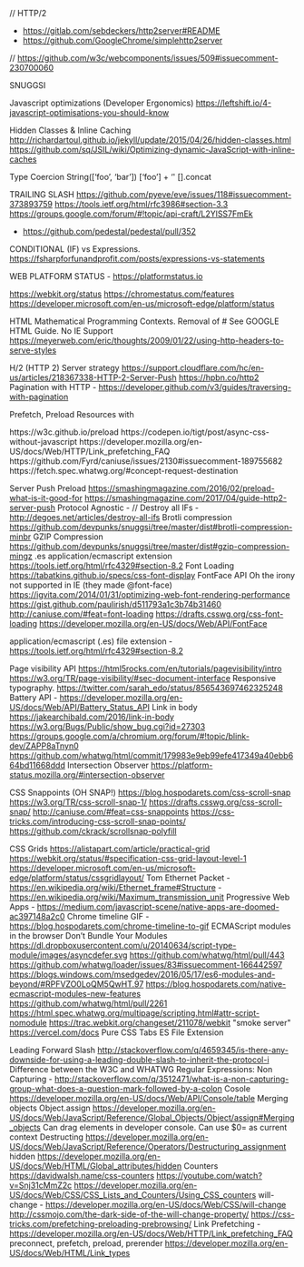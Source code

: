 // HTTP/2
  - https://gitlab.com/sebdeckers/http2server#README
  - https://github.com/GoogleChrome/simplehttp2server

// https://github.com/w3c/webcomponents/issues/509#issuecomment-230700060

SNUGGSI

Javascript optimizations (Developer Ergonomics)
https://leftshift.io/4-javascript-optimisations-you-should-know

Hidden Classes & Inline Caching
http://richardartoul.github.io/jekyll/update/2015/04/26/hidden-classes.html
https://github.com/sq/JSIL/wiki/Optimizing-dynamic-JavaScript-with-inline-caches

Type Coercion
String([‘foo’, ‘bar’])
[‘foo’] + ‘'
[].concat

TRAILING SLASH
https://github.com/pyeve/eve/issues/118#issuecomment-373893759
https://tools.ietf.org/html/rfc3986#section-3.3
https://groups.google.com/forum/#!topic/api-craft/L2YlSS7FmEk
- https://github.com/pedestal/pedestal/pull/352

CONDITIONAL (IF) vs Expressions. https://fsharpforfunandprofit.com/posts/expressions-vs-statements

WEB PLATFORM STATUS - https://platformstatus.io

https://webkit.org/status
https://chromestatus.com/features
https://developer.microsoft.com/en-us/microsoft-edge/platform/status

HTML
Mathematical Programming Contexts.
Removal of <head> <html> <body> # See GOOGLE HTML Guide.
No IE Support
https://meyerweb.com/eric/thoughts/2009/01/22/using-http-headers-to-serve-styles

H/2 (HTTP 2)
Server strategy https://support.cloudflare.com/hc/en-us/articles/218367338-HTTP-2-Server-Push
https://hpbn.co/http2
Pagination with HTTP <link> - https://developer.github.com/v3/guides/traversing-with-pagination

Prefetch, Preload Resources with <link>
<link rel=preload> https://w3c.github.io/preload
https://codepen.io/tigt/post/async-css-without-javascript
https://developer.mozilla.org/en-US/docs/Web/HTTP/Link_prefetching_FAQ
https://github.com/Fyrd/caniuse/issues/2130#issuecomment-189755682
https://fetch.spec.whatwg.org/#concept-request-destination

Server Push
Preload https://smashingmagazine.com/2016/02/preload-what-is-it-good-for
https://smashingmagazine.com/2017/04/guide-http2-server-push
Protocol Agnostic - //
Destroy all IFs - http://degoes.net/articles/destroy-all-ifs
Brotli compression
https://github.com/devpunks/snuggsi/tree/master/dist#brotli-compression-minbr
GZIP Compression
https://github.com/devpunks/snuggsi/tree/master/dist#gzip-compression-mingz
.es application/ecmascript extension
https://tools.ietf.org/html/rfc4329#section-8.2
Font Loading
https://tabatkins.github.io/specs/css-font-display
FontFace API
    Oh the irony not supported in IE (they made @font-face)
    https://igvita.com/2014/01/31/optimizing-web-font-rendering-performance
    https://gist.github.com/paulirish/d511793a1c3b74b31460
    http://caniuse.com/#feat=font-loading
    https://drafts.csswg.org/css-font-loading
    https://developer.mozilla.org/en-US/docs/Web/API/FontFace


 application/ecmascript (.es) file extension - https://tools.ietf.org/html/rfc4329#section-8.2

 Page visibility API
 https://html5rocks.com/en/tutorials/pagevisibility/intro
  https://w3.org/TR/page-visibility/#sec-document-interface
  Responsive typography. https://twitter.com/sarah_edo/status/856543697462325248
  Battery API - https://developer.mozilla.org/en-US/docs/Web/API/Battery_Status_API
  Link in body
  https://jakearchibald.com/2016/link-in-body
  https://w3.org/Bugs/Public/show_bug.cgi?id=27303
  https://groups.google.com/a/chromium.org/forum/#!topic/blink-dev/ZAPP8aTnyn0
  https://github.com/whatwg/html/commit/179983e9eb99efe417349a40ebb664bd11668ddd
  Intersection Observer
  https://platform-status.mozilla.org/#intersection-observer

  CSS Snappoints (OH SNAP!)
    https://blog.hospodarets.com/css-scroll-snap
    https://w3.org/TR/css-scroll-snap-1/
    https://drafts.csswg.org/css-scroll-snap/
    http://caniuse.com/#feat=css-snappoints
    https://css-tricks.com/introducing-css-scroll-snap-points/
  https://github.com/ckrack/scrollsnap-polyfill

  CSS Grids
    https://alistapart.com/article/practical-grid
    https://webkit.org/status/#specification-css-grid-layout-level-1
    https://developer.microsoft.com/en-us/microsoft-edge/platform/status/cssgridlayout/
  Tom Ethernet Packet
    - https://en.wikipedia.org/wiki/Ethernet_frame#Structure
    - https://en.wikipedia.org/wiki/Maximum_transmission_unit
  Progressive Web Apps 
    - https://medium.com/javascript-scene/native-apps-are-doomed-ac397148a2c0
  Chrome timeline GIF - https://blog.hospodarets.com/chrome-timeline-to-gif
  ECMAScript modules in the browser
  Don’t Bundle Your Modules 
  https://dl.dropboxusercontent.com/u/20140634/script-type-module/images/asyncdefer.svg
  https://github.com/whatwg/html/pull/443
  https://github.com/whatwg/loader/issues/83#issuecomment-166442597
  https://blogs.windows.com/msedgedev/2016/05/17/es6-modules-and-beyond/#RPFVZO0LoQM5QwHT.97
  https://blog.hospodarets.com/native-ecmascript-modules-new-features
  https://github.com/whatwg/html/pull/2261
  https://html.spec.whatwg.org/multipage/scripting.html#attr-script-nomodule
  https://trac.webkit.org/changeset/211078/webkit
  "smoke server" https://vercel.com/docs
  Pure CSS Tabs
  ES File Extension

Leading Forward Slash
  http://stackoverflow.com/q/4659345/is-there-any-downside-for-using-a-leading-double-slash-to-inherit-the-protocol-i
  Difference between the W3C and WHATWG
    Regular Expressions:
    Non Capturing - http://stackoverflow.com/q/3512471/what-is-a-non-capturing-group-what-does-a-question-mark-followed-by-a-colon
Cosole
  https://developer.mozilla.org/en-US/docs/Web/API/Console/table
  Merging objects Object.assign https://developer.mozilla.org/en-US/docs/Web/JavaScript/Reference/Global_Objects/Object/assign#Merging_objects
  Can drag elements in developer console.
  Can use $0= as current context
  Destructing https://developer.mozilla.org/en-US/docs/Web/JavaScript/Reference/Operators/Destructuring_assignment
  hidden https://developer.mozilla.org/en-US/docs/Web/HTML/Global_attributes/hidden
Counters
  https://davidwalsh.name/css-counters
  https://youtube.com/watch?v=Snj31cMmZ2c
  https://developer.mozilla.org/en-US/docs/Web/CSS/CSS_Lists_and_Counters/Using_CSS_counters
will-change -
  https://developer.mozilla.org/en-US/docs/Web/CSS/will-change
  http://cssmojo.com/the-dark-side-of-the-will-change-property/
  https://css-tricks.com/prefetching-preloading-prebrowsing/
  Link Prefetching - https://developer.mozilla.org/en-US/docs/Web/HTTP/Link_prefetching_FAQ
  preconnect, prefetch, preload, prerender https://developer.mozilla.org/en-US/docs/Web/HTML/Link_types
